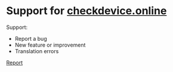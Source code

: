 # Support for [checkdevice.online](https://checkdevice.online)

Support:
- Report a bug
- New feature or improvement
- Translation errors

[Report](https://github.com/vvideo/checkdevice-support/issues/new)
